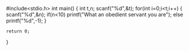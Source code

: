 #include<stdio.h>
int main()
{
    int t,n;
    scanf("%d",&t);
    for(int i=0;i<t;i++)
    {
        scanf("%d",&n);
        if(n<10)
        printf("What an obedient servant you are");
        else
        printf("%d",-1);
    }
    
    return 0;
}
